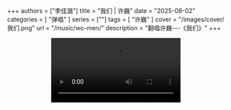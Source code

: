 +++
authors = ["李佳潞"]
title = "我们 | 许巍"
date = "2025-08-02"
categories = [
    "弹唱"
]
series = [""]
tags = [
    "许巍"
]
cover = "/images/cover/我们.png"
url = "/music/wo-men/"
description = "翻唱许巍---《我们》"
+++
<!DOCTYPE html>
<html lang="zh-CN">
<head>
    <meta charset="UTF-8">
    <meta name="viewport" content="width=device-width, initial-scale=1.0">
    <link rel="stylesheet" href="/assets/css/styles.css">
    <script src="/assets/js/toc.js"></script>    
</head>
<body>
    <article>
            <section>
            <div class="container" style="display: flex; justify-content: center;">
              <video controls style="max-width:100%; height:auto;">
                <source src="https://pub-5b6dc435fbf3499ca474b4b6941cb647.r2.dev/%E6%88%91%E4%BB%AC.mp4" type="video/mp4">
                您的浏览器不支持 HTML5 视频播放。
              </video>
            </div>
        </section>
    </article>
</body>
</html>